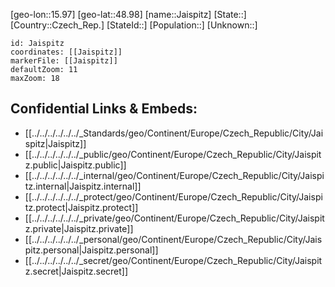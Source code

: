 ﻿---
location: [48.98,15.97]
mapzoom: [7,12] 
mapmarker: city 
type: City
tags:
- geo/City


SpocWebEntityId: 31153
isDeleted: false
confidential: public

---
[geo-lon::15.97]
[geo-lat::48.98]
[name::Jaispitz]
[State::]
[Country::Czech_Rep.]
[StateId::]
[Population::]
[Unknown::]


```leaflet
id: Jaispitz
coordinates: [[Jaispitz]]
markerFile: [[Jaispitz]]
defaultZoom: 11 
maxZoom: 18
```


## Confidential Links & Embeds: 
- [[../../../../../../_Standards/geo/Continent/Europe/Czech_Republic/City/Jaispitz|Jaispitz]] 
- [[../../../../../../_public/geo/Continent/Europe/Czech_Republic/City/Jaispitz.public|Jaispitz.public]] 
- [[../../../../../../_internal/geo/Continent/Europe/Czech_Republic/City/Jaispitz.internal|Jaispitz.internal]] 
- [[../../../../../../_protect/geo/Continent/Europe/Czech_Republic/City/Jaispitz.protect|Jaispitz.protect]] 
- [[../../../../../../_private/geo/Continent/Europe/Czech_Republic/City/Jaispitz.private|Jaispitz.private]] 
- [[../../../../../../_personal/geo/Continent/Europe/Czech_Republic/City/Jaispitz.personal|Jaispitz.personal]] 
- [[../../../../../../_secret/geo/Continent/Europe/Czech_Republic/City/Jaispitz.secret|Jaispitz.secret]] 
